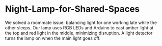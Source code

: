 # Night-Lamp-for-Shared-Spaces
We solved a roommate issue: balancing light for one working late while the other sleeps. Our lamp uses RGB LEDs and Arduino to cast amber light at the top and red light in the middle, minimizing disruption. A light detector turns the lamp on when the main light goes off.
